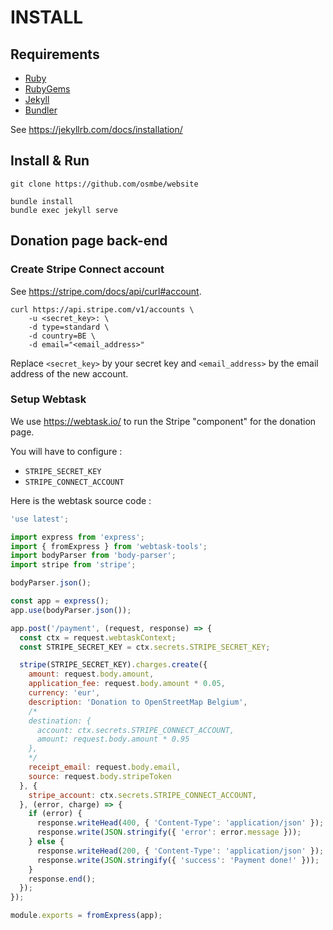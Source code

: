 # INSTALL

## Requirements

- [Ruby](https://www.ruby-lang.org/)
- [RubyGems](https://rubygems.org/)
- [Jekyll](https://jekyllrb.com/)
- [Bundler](https://bundler.io/)

See <https://jekyllrb.com/docs/installation/>

## Install & Run

    git clone https://github.com/osmbe/website

    bundle install
    bundle exec jekyll serve

## Donation page back-end

### Create Stripe Connect account

See <https://stripe.com/docs/api/curl#account>.

    curl https://api.stripe.com/v1/accounts \
        -u <secret_key>: \
        -d type=standard \
        -d country=BE \
        -d email="<email_address>"

Replace `<secret_key>` by your secret key and `<email_address>` by the email address of the new account.

### Setup Webtask

We use <https://webtask.io/> to run the Stripe "component" for the donation page.

You will have to configure :

- `STRIPE_SECRET_KEY`
- `STRIPE_CONNECT_ACCOUNT`

Here is the webtask source code :

```javascript
'use latest';

import express from 'express';
import { fromExpress } from 'webtask-tools';
import bodyParser from 'body-parser';
import stripe from 'stripe';

bodyParser.json();

const app = express();
app.use(bodyParser.json());

app.post('/payment', (request, response) => {
  const ctx = request.webtaskContext;
  const STRIPE_SECRET_KEY = ctx.secrets.STRIPE_SECRET_KEY;

  stripe(STRIPE_SECRET_KEY).charges.create({
    amount: request.body.amount,
    application_fee: request.body.amount * 0.05,
    currency: 'eur',
    description: 'Donation to OpenStreetMap Belgium',
    /*
    destination: {
      account: ctx.secrets.STRIPE_CONNECT_ACCOUNT,
      amount: request.body.amount * 0.95
    },
    */
    receipt_email: request.body.email,
    source: request.body.stripeToken
  }, {
    stripe_account: ctx.secrets.STRIPE_CONNECT_ACCOUNT,
  }, (error, charge) => {
    if (error) {
      response.writeHead(400, { 'Content-Type': 'application/json' });
      response.write(JSON.stringify({ 'error': error.message }));
    } else {
      response.writeHead(200, { 'Content-Type': 'application/json' });
      response.write(JSON.stringify({ 'success': 'Payment done!' }));
    }
    response.end();
  });
});

module.exports = fromExpress(app);  
```
